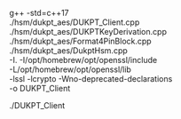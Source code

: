 g++ -std=c++17 \
./hsm/dukpt_aes/DUKPT_Client.cpp \
./hsm/dukpt_aes/DUKPTKeyDerivation.cpp \
./hsm/dukpt_aes/Format4PinBlock.cpp \
./hsm/dukpt_aes/DukptHsm.cpp \
-I. -I/opt/homebrew/opt/openssl/include \
-L/opt/homebrew/opt/openssl/lib \
-lssl -lcrypto -Wno-deprecated-declarations \
-o DUKPT_Client

./DUKPT_Client

